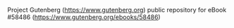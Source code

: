 Project Gutenberg (https://www.gutenberg.org) public repository for
eBook #58486 (https://www.gutenberg.org/ebooks/58486)
